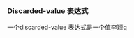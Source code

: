 ### Discarded-value 表达式
一个discarded-value 表达式是一个值李颖q



<!--stackedit_data:
eyJoaXN0b3J5IjpbMTc5OTUxODUwOV19
-->